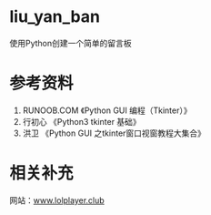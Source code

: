 # liu_yan_ban
使用Python创建一个简单的留言板

# 参考资料
1. RUNOOB.COM 《Python GUI 编程（Tkinter）》
2. 行初心 《Python3 tkinter 基础》
3. 洪卫 《Python GUI 之tkinter窗口视窗教程大集合》

# 相关补充
网站：www.lolplayer.club

